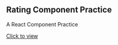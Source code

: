 ## Rating Component Practice

A React Component Practice

[Click to view](https://cnbjjj.github.io/practice-react-rating)
